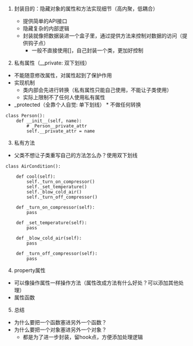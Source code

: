 1. 封装目的：隐藏对象的属性和方法实现细节（高内聚，低耦合）
    * 提供简单的API接口
    * 隐藏复杂的内部逻辑
    * 封装就像把数据装进一个盒子里，通过提供方法来控制对数据的访问（提供钩子点）
        * 一般不直接使用[]，自己封装一个类，更加好控制

2. 私有属性（__private: 双下划线）
* 不能随意修改属性，对属性起到了保护作用
* 实现机制
    * 类内部会先进行转换（私有属性只能自己使用，不能让子类使用）
    * 实际上限制不了任何人使用私有属性
* _protected（全靠个人自觉: 单下划线）
        * 不做任何转换
```
class Person():
    def __init__(self, name):
        # _Person__private_attr
        self.__private_attr = name
```

3. 私有方法
* 父类不想让子类重写自己的方法怎么办？使用双下划线
```
class AirCondition():

    def cool(self):
        self._turn_on_compressor()
        self._set_temperature()
        self._blow_cold_air()
        self._turn_off_compressor()

    def _turn_on_compressor(self):
        pass

    def _set_temperature(self):
        pass

    def _blow_cold_air(self):
        pass

    def _turn_off_compressor(self):
        pass
```

4. property属性
* 可以像操作属性一样操作方法（属性改成方法有什么好处？可以添加其他处理）
* 属性函数


5. 总结
* 为什么要把一个函数塞进另外一个函数？
* 为什么要把一个对象塞进另外一个对象？
    * 都是为了进一步封装，留hook点，方便添加处理逻辑